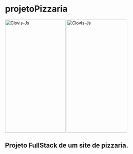 # projetoPizzaria

<img align="center" alt="Clovis-Js" height="375" width="200" src="https://uploaddeimagens.com.br/images/004/486/587/full/pizzaria.png?1685392980">
<img align="center" alt="Clovis-Js" height="375" width="200" src="https://uploaddeimagens.com.br/images/004/487/921/full/Sem_t%C3%ADtulo.png?1685473853">

## Projeto FullStack de um site de pizzaria. 
